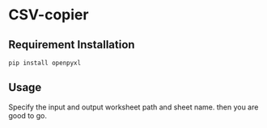 # CSV-copier

## Requirement Installation
`pip install openpyxl`

## Usage
Specify the input and output worksheet path and sheet name.
then you are good to go. 
